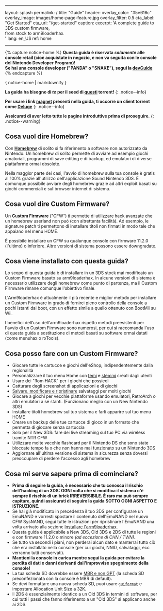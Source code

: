 * * *

layout: splash permalink: / title: "Guide" header: overlay_color: "#5e616c" overlay_image: images/home-page-feature.jpg overlay_filter: 0.5 cta_label: "Get Started" cta_url: "/get-started" caption: excerpt: 'A complete guide to 3DS custom firmware,   
from stock to arm9loaderhax.  
' lang: en_US ref: home

* * *

{% capture notice-home %} **Questa guida è riservata *solamente* alle console retail (cioè acquistate in negozio, e non va seguita con le console del Nintendo Developer Program)!  
Se hai una console developer ("PANDA" o "SNAKE"), segui la [devGuide](https://dev.3ds.guide)** {% endcapture %}

<div class="notice--danger">{ notice-home | markdownify }</div>

**La guida ha bisogno di *te* per il seed di [questi](https://3ds.guide/rss.xml) torrent!** {: .notice--info}

**Per usare i link [magnet](https://en.wikipedia.org/wiki/Magnet_URI_scheme) presenti nella guida, ti occorre un client torrent come [Deluge](http://dev.deluge-torrent.org/wiki/Download)** {: .notice--info}

**Assicurati di aver letto tutte le pagine introduttive prima di proseguire.** {: .notice--warning}

## Cosa vuol dire Homebrew?

Con [**Homebrew**](https://en.wikipedia.org/wiki/List_of_homebrew_video_games) di solito si fa riferimento a software non autorizzato da Nintendo. Un homebrew di solito permette di avviare ad esempio giochi amatoriali, programmi di save editing e di backup, ed emulatori di diverse piattaforme ormai obsolete.

Nella maggior parte dei casi, l'avvio di homebrew sulla tua console è gratis al 100% grazie all'utilizzo dell'applicazione Sound Nintendo 3DS. È comunque possibile avviare degli homebrew grazie ad altri exploit basati su giochi commerciali e sul browser internet di sistema.

## Cosa vuol dire Custom Firmware?

Un **Custom Firmware** ("CFW") ti permette di utilizzare hack avanzate che un homebrew userland non può (con altrettanta facilità). Ad esempio, le signature patch ti permettono di installare titoli non firmati in modo tale che appaiano nel menu HOME.

È possibile installare un CFW su qualunque console con firmware 11.2.0 (l'ultimo) o inferiore. Altre versioni di sistema possono essere downgradate.

## Cosa viene installato con questa guida?

Lo scopo di questa guida è di installare in un 3DS stock mai modificato un Custom Firmware basato su arm9loaderhax. In alcune versioni di sistema è necessario utilizzare degli homebrew come punto di partenza, ma il Custom Firmware rimane comunque l'obiettivo finale.

L'Arm9loaderhax è attualmente il più recente e miglior metodo per installare un Custom Firmware in grado di fornirci pieno controllo della console a pochi istanti dal boot, con un effetto simile a quello ottenuto con BootMii su Wii.

I benefici dell'uso dell'arm9loaderhax rispetto metodi preesistenti per l'avvio di un Custom Firmware sono numerosi, per cui si raccomanda l'uso di questa guida a sostituzione di metodi basati su software ormai datati (come menuhax o rxTools).

## Cosa posso fare con un Custom Firmware?

+ Giocare tutte le cartucce e giochi dell'eShop, indipendentemente dalla regionalità
+ Personalizzare il tuo menu Home con [temi](https://3dsthem.es/) e [stemmi](https://badges.3dsthem.es/) creati dagli utenti
+ Usare dei "Rom HACK" per i giochi che possiedi
+ Catturare degli screenshot di applicazioni e di giochi
+ [Salvare, modificare e ripristinare](https://gbatemp.net/threads/release-jks-savemanager-homebrew-cia-save-manager.413143/) salvataggi per molti giochi
+ Giocare a giochi per vecchie piattaforme usando emulatori, RetroArch o altri emulatori a sé stanti. (Funzionano meglio con un New Nintendo 3DS)
+ Installare titoli homebrew sul tuo sistema e farli apparire sul tuo menu HOME
+ Creare un backup delle tue cartucce di gioco in un formato che permetta di giocare senza cartuccia
+ Solo per il New 3DS: fare dei live streaming sul tuo PC via wireless tramite NTR CFW
+ Utilizzare molte vecchie flashcard per il Nintendo DS che sono state bloccate tempo fa o che non hanno mai funzionato su un Nintendo 3DS
+ Aggiornare all'ultima versione di sistema in sicurezza senza doversi preoccupare di perdere l'accesso agli homebrew

## Cosa mi serve sapere prima di cominciare?

+ **Prima di seguire la guida, è necessario che tu conosca il rischio dell'hacking di un 3DS: OGNI volta che si modifica il sistema c'è sempre il rischio di un brick IRREVERSIBILE. È raro ma può sempre capitare, quindi assicurati di seguire la guida SOTTO OGNI ASPETTO E ISTRUZIONE.**
+ Se hai già modificato in precedenza il tuo 3DS per configurare un EmuNAND e vorresti spostare il contenuto dell'EmuNAND nel nuovo CFW SysNAND, segui tutte le istruzioni per ripristinare l'EmuNAND una volta arrivato alla sezione [Installare l'arm9loaderhax](installing-arm9loaderhax).
+ Questa guida è applicabile a New 3DS, Old 3DS e 2DS di tutte le regioni e con firmware 11.2.0 o minore *(ad eccezione di CHN / TWN)*.
+ Se tutto va secondi i piani, non perderai alcun dato e manterrai tutto ciò che era installato nella console (per cui giochi, NNID, salvataggi, ecc verranno tutti conservati).
+ **Mantieni la console in carica mentre segui la guida per evitare la perdita di dati o danni derivanti dall'improvviso spegnimento della console!**
+ La tua scheda SD dovrebbe essere [MBR e non GPT](http://www.howtogeek.com/245610/) (la scheda SD preconfezionata con la console è MBR di default).
+ Se devi formattare una nuova scheda SD, puoi usare [`guiformat`](http://www.ridgecrop.demon.co.uk/index.htm?guiformat.htm) e impostare Allocation Unit Size a 32K.
+ Il 2DS è essenzialmente identico a un Old 3DS in termini di software, per cui tutti i passi che fanno riferimento a un "Old 3DS" si applicano anche ai 2DS.